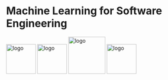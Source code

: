 # Machine Learning for Software Engineering

<p align="left">
  <img src="https://pbs.twimg.com/profile_images/545716709311520769/piLLa1iC_400x400.png" alt="logo" style="width: 80px;"/>
  <img src="https://upload.wikimedia.org/wikipedia/commons/6/67/OpenJPA_Logo.png" alt="logo" style="width: 80px;"/>
  <img src="https://upload.wikimedia.org/wikipedia/commons/8/82/Jira_%28Software%29_logo.svg" alt="logo" style="width: 100px;"/>
  <img src="https://upload.wikimedia.org/wikipedia/commons/e/e0/Git-logo.svg" alt="logo" style="width: 80px;"/>
</p>

